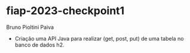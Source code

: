 # fiap-2023-checkpoint1
Bruno Pioltini Paiva

- Criação uma API Java para realizar (get, post, put) de uma tabela no banco de dados h2.
